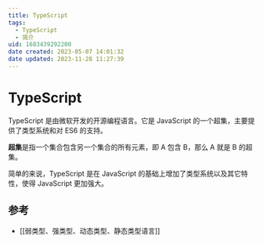 ```yaml
---
title: TypeScript
tags: 
  - TypeScript
  - 简介
uid: 1683439292200
date created: 2023-05-07 14:01:32
date updated: 2023-11-28 11:27:39
---
```


# TypeScript

TypeScript 是由微软开发的开源编程语言。它是 JavaScript 的一个超集，主要提供了类型系统和对 ES6 的支持。

**超集**是指一个集合包含另一个集合的所有元素，即 A 包含 B，那么 A 就是 B 的超集。

简单的来说，TypeScript 是在 JavaScript 的基础上增加了类型系统以及其它特性，使得 JavaScript 更加强大。

## 参考

- [[弱类型、强类型、动态类型、静态类型语言]]
